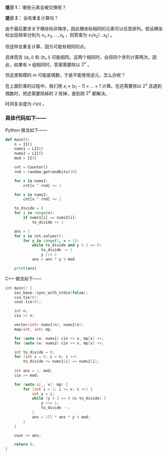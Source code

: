 **提示 1：** 哪些元素会被交换呢？

**提示 2：** 会有重复计算吗？

由于最后要求关于横坐标非降序，因此横坐标相同的元素可以任意排列。假设横坐标出现频率分别为 $x_1,x_2,\dots,x_k$ ，则答案为 $x_1!x_2!\dots x_k!$ 。

但这样会重复计算，因为可能有相同的点。

具体而言 $(a_i,i)$ 和 $(b_i,i)$ 可能相同，这两个相同时，会将同个序列计算两次。因此，如果有 $v$ 组相同时，答案需要除以 $2^v$ 。

但这里取模的 $m$ 可能是偶数，于是不能使用逆元，怎么办呢？

在上面阶乘的过程中，我们用 $x_i\times (x_i-1)\times\dots\times 1$ 计算。在还需要除以 $2^v$ 且遇到偶数时，把还需要除掉的 $2$ 除掉，直到把 $2^v$ 都解决。

时间复杂度为 $\mathcal{O}(n)$ 。

### 具体代码如下——

Python 做法如下——

```Python []
def main():
    n = II()
    nums1 = LII()
    nums2 = LII()
    mod = II()

    cnt = Counter()
    rnd = random.getrandbits(30)

    for x in nums1:
        cnt[x ^ rnd] += 1

    for x in nums2:
        cnt[x ^ rnd] += 1

    to_divide = 0
    for i in range(n):
        if nums1[i] == nums2[i]:
            to_divide += 1

    ans = 1
    for x in cnt.values():
        for y in range(1, x + 1):
            while to_divide and y % 2 == 0:
                to_divide -= 1
                y //= 2
            ans = ans * y % mod

    print(ans)
```

C++ 做法如下——

```cpp []
int main() {
    ios_base::sync_with_stdio(false);
    cin.tie(0);
    cout.tie(0);

    int n;
    cin >> n;

    vector<int> nums1(n), nums2(n);
    map<int, int> mp;

    for (auto &x: nums1) cin >> x, mp[x] ++;
    for (auto &x: nums2) cin >> x, mp[x] ++;

    int to_divide = 0;
    for (int i = 0; i < n; i ++)
        to_divide += nums1[i] == nums2[i];
    
    int ans = 1, mod;
    cin >> mod;

    for (auto &[_, v]: mp) {
        for (int i = 1; i <= v; i ++) {
            int y = i;
            while (y % 2 == 0 && to_divide) {
                y >>= 1;
                to_divide --;
            }
            ans = 1ll * ans * y % mod;
        }
    }

    cout << ans;

    return 0;
}
```